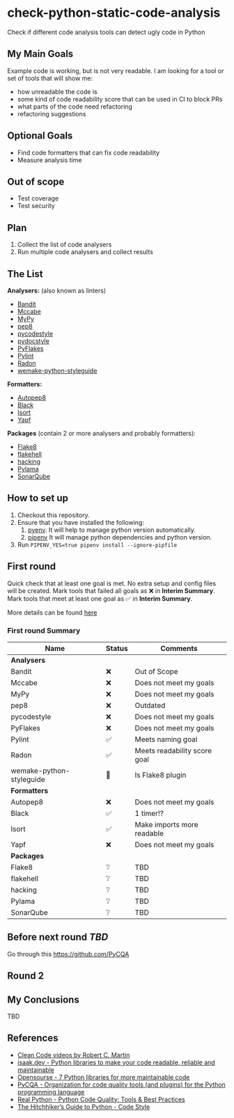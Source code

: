 # check-python-static-code-analysis

Check if different code analysis tools can detect ugly code in Python

## My Main Goals

Example code is working, but is not very readable. I am looking for a tool or set of
tools that will show me:

* how unreadable the code is
* some kind of code readability score that can be used in CI to block PRs
* what parts of the code need refactoring
* refactoring suggestions

## Optional Goals

* Find code formatters that can fix code readability
* Measure analysis time

## Out of scope

* Test coverage
* Test security

## Plan

1. Collect the list of code analysers
1. Run multiple code analysers and collect results

## The List

**Analysers:** (also known as linters)

* [Bandit](https://github.com/PyCQA/bandit)
* [Mccabe](https://github.com/PyCQA/mccabe)
* [MyPy](https://mypy.readthedocs.io/en/stable/getting_started.html)
* [pep8](https://pypi.org/project/pep8/)
* [pycodestyle](https://github.com/PyCQA/pycodestyle)
* [pydocstyle](https://github.com/PyCQA/pydocstyle)
* [PyFlakes](https://github.com/PyCQA/pyflakes)
* [Pylint](https://www.pylint.org/)
* [Radon](http://radon.readthedocs.io/en/latest/)
* [wemake-python-styleguide](https://github.com/wemake-services/wemake-python-styleguide)

**Formatters:**

* [Autopep8](https://github.com/hhatto/autopep8)
* [Black](https://github.com/ambv/black)
* [Isort](https://github.com/timothycrosley/isort)
* [Yapf](https://github.com/google/yapf)

**Packages** (contain 2 or more analysers and probably formatters):

* [Flake8](https://flake8.pycqa.org/en/latest/)
* [flakehell](https://wemake-python-stylegui.de/en/latest/pages/usage/integrations/flakehell.html#flakehell)
* [hacking](https://pypi.org/project/hacking/)
* [Pylama](https://github.com/klen/pylama)
* [SonarQube](https://www.sonarqube.org/features/multi-languages/python/)

## How to set up

1. Checkout this repository.
1. Ensure that you have installed the following:
    1. [pyenv](https://github.com/pyenv/pyenv). It will help to manage python version
       automatically.
    1. [pipenv](https://pypi.org/project/pipenv/)
       It will manage python dependencies and python version.
1. Run `PIPENV_YES=true pipenv install --ignore-pipfile`

## First round

Quick check that at least one goal is met. 
No extra setup and config files will be created.
Mark tools that failed all goals as :x: in **Interim Summary**.
Mark tools that meet at least one goal as :white_check_mark: in **Interim Summary**.

More details can be found [here](./ROUND_1_REASEARCH.md)

### First round Summary

| Name | Status | Comments |
|------|--------|----------|
| **Analysers** |
| Bandit | :x: | Out of Scope |
| Mccabe | :x: | Does not meet my goals |
| MyPy | :x: | Does not meet my goals |
| pep8 | :x: | Outdated |
| pycodestyle | :x: | Does not meet my goals |
| PyFlakes | :x: | Does not meet my goals |
| Pylint | :white_check_mark: | Meets naming goal |
| Radon | :white_check_mark: | Meets readability score goal |
| wemake-python-styleguide | :raised_eyebrow: | Is Flake8 plugin |
| **Formatters** |
| Autopep8 | :x: | Does not meet my goals |
| Black | :white_check_mark: | 1 timer!? |
| Isort | :white_check_mark: | Make imports more readable |
| Yapf | :x: | Does not meet my goals |
| **Packages** |
| Flake8 | :grey_question: | TBD |
| flakehell | :grey_question: | TBD |
| hacking | :grey_question: | TBD |
| Pylama | :grey_question: | TBD |
| SonarQube | :grey_question: | TBD |

## Before next round _TBD_

Go through this https://github.com/PyCQA

## Round 2

## My Conclusions

TBD

## References

* [Clean Code videos by Robert C. Martin](https://learning.oreilly.com/videos/clean-code/9780134661742/9780134661742-CODE_01_00_00)
* [isaak.dev - Python libraries to make your code readable, reliable and maintainable](https://isaak.dev/2020/08/python-libraries-to-make-your-code-readable-and-maintainable#code-style)
* [Opensourse - 7 Python libraries for more maintainable code](https://opensource.com/article/18/7/7-python-libraries-more-maintainable-code)
* [PyCQA - Organization for code quality tools (and plugins) for the Python programming language](https://github.com/PyCQA)
* [Real Python - Python Code Quality: Tools & Best Practices](https://realpython.com/python-code-quality/)
* [The Hitchhiker’s Guide to Python - Code Style](https://docs.python-guide.org/writing/style/)
